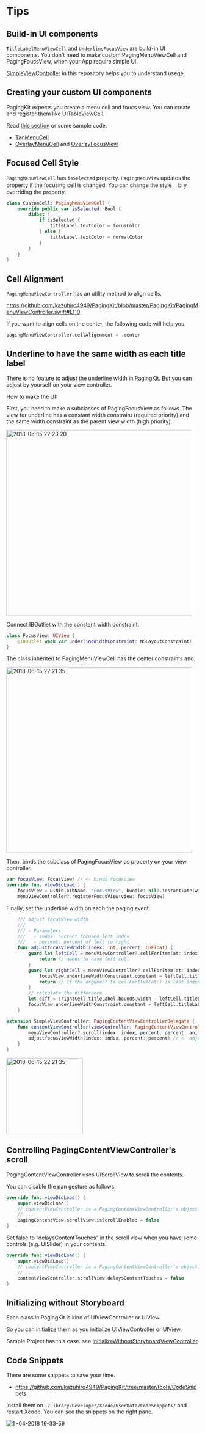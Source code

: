 # Tips
## Build-in UI components
```TitleLabelMenuViewCell``` and ```UnderlineFocusView``` are build-in UI components. You don't need to make custom PagingMenuViewCell and PagingFoucsView, when your App require simple UI. 

[SimpleViewController](https://github.com/kazuhiro4949/PagingKit/blob/master/iOS%20Sample/iOS%20Sample/SimpleViewController.swift) in this repository helps you to understand usege. 

## Creating your custom UI components
PagingKit expects you create a menu cell and foucs view. You can create and register them like UITableViewCell.

Read [this section](https://github.com/kazuhiro4949/PagingKit#3-create-menu-ui) or some sample code.

- [TagMenuCell](https://github.com/kazuhiro4949/PagingKit/blob/master/iOS%20Sample/iOS%20Sample/TagMenuCell.swift)
- [OverlayMenuCell](https://github.com/kazuhiro4949/PagingKit/blob/master/iOS%20Sample/iOS%20Sample/OverlayMenuCell.swift) and [OverlayFocusView](https://github.com/kazuhiro4949/PagingKit/blob/master/iOS%20Sample/iOS%20Sample/OverlayFocusView.swift)

## Focused Cell Style
```PagingMenuViewCell``` has ```isSelected``` property. ```PagingMenuView``` updates the property if the focusing cell is changed. You can change the style　ｂｙ overriding the property.

```swift
class CustomCell: PagingMenuViewCell {
    override public var isSelected: Bool {
        didSet {
            if isSelected {
                titleLabel.textColor = focusColor
            } else {
                titleLabel.textColor = normalColor
            }
        }
    }
}
```

## Cell Alignment
```PagingMenuViewController``` has an utility method to align cellls. 

https://github.com/kazuhiro4949/PagingKit/blob/master/PagingKit/PagingMenuViewController.swift#L110

If you want to align cells on the center, the following code will help you.

```swift
pagingMenuViewController.cellAligenment = .center
```

## Underline to have the same width as each title label

There is no feature to adjust the underline width in PagingKit.
But you can adjust by yourself on your view controller. 

How to make the UI:

First, you need to make a subclasses of PagingFocusView as follows.
The view for underline has a constant width constraint (required priority) and the same width constraint as the parent view width (high priority).

<img width="487" alt="2018-06-15 22 23 20" src="https://user-images.githubusercontent.com/18320004/41470284-1bd98cc4-70eb-11e8-9263-0fc32d5226fe.png">

Connect IBOutliet with the constant width constraint.

```swift
class FocusView: UIView {
    @IBOutlet weak var underlineWidthConstraint: NSLayoutConstraint!
}
```

The class inherited to PagingMenuViewCell has the center constraints and.

<img width="487" alt="2018-06-15 22 21 35" src="https://user-images.githubusercontent.com/18320004/41470293-22cfad06-70eb-11e8-8a7a-52ad8774e3ca.png">

Then, binds the subclass of PagingFocusView as property on your view controller.

```swift
var focusView: FocusView! // <- binds focusview
override func viewDidLoad() {     
    focusView = UINib(nibName: "FocusView", bundle: nil).instantiate(withOwner: self, options: nil).first as! FocusView
    menuViewController?.registerFocusView(view: focusView)
```

Finally, set the underline width on each the paging event.

```swift
    /// adjust focusView width
    ///
    /// - Parameters:
    ///   - index: current focused left index
    ///   - percent: percent of left to right
    func adjustfocusViewWidth(index: Int, percent: CGFloat) {
        guard let leftCell = menuViewController?.cellForItem(at: index) as? LabelCell else {
            return // needs to have left cell
        }
        guard let rightCell = menuViewController?.cellForItem(at: index + 1) as? LabelCell else {
            focusView.underlineWidthConstraint.constant = leftCell.titleLabel.bounds.width
            return // If the argument to cellForItem(at:) is last index, rightCell is nil
        }
        // calculate the difference
        let diff = (rightCell.titleLabel.bounds.width - leftCell.titleLabel.bounds.width) * percent
        focusView.underlineWidthConstraint.constant = leftCell.titleLabel.bounds.width + diff
    }
```

```swift
extension SimpleViewController: PagingContentViewControllerDelegate {
    func contentViewController(viewController: PagingContentViewController, didManualScrollOn index: Int, percent: CGFloat) {
        menuViewController?.scroll(index: index, percent: percent, animated: false)
        adjustfocusViewWidth(index: index, percent: percent) // <- adjusts underline view width
    }
}
```

<img width="200" alt="2018-06-15 22 21 35" src="https://user-images.githubusercontent.com/18320004/41470870-e369f890-70ec-11e8-8065-f8b26352ef77.gif">

## Controlling PagingContentViewController's scroll

PagingContentViewController uses UIScrollView to scroll the contents.

You can disable the pan gesture as follows.

```swift
override func viewDidLoad() {
    super.viewDidLoad()
    // contentViewController is a PagingContentViewController's object.
    // ...
    pagingContentView.scrollView.isScrollEnabled = false
}
```

Set false to “delaysContentTouches” in the scroll view when you have some controls (e.g. UISlider) in your contents.

```swift
override func viewDidLoad() {
    super.viewDidLoad()
    // contentViewController is a PagingContentViewController's object.
    // ...
    contentViewController.scrollView.delaysContentTouches = false
}
```

## Initializing without Storyboard
Each class in PagingKit is kind of UIViewController or UIView.

So you can initialize them as you initialize UIViewController or UIView.

Sample Project has this case. see [InitializeWithoutStoryboardViewController](https://github.com/kazuhiro4949/PagingKit/blob/master/iOS%20Sample/iOS%20Sample/InitializingWithoutStoryboardViewController.swift)

## Code Snippets
There are some snippets to save your time. 

- https://github.com/kazuhiro4949/PagingKit/tree/master/tools/CodeSnippets

Install them on ```~/Library/Developer/Xcode/UserData/CodeSnippets/``` and restart Xcode. You can see the snippets on the right pane.

![1 -04-2018 16-33-59](https://user-images.githubusercontent.com/18320004/34553858-1e8a4876-f16d-11e7-97e1-605fa68896fd.gif)

